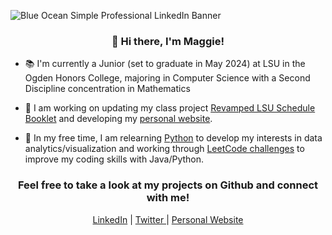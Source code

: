 ![Blue Ocean Simple Professional LinkedIn Banner](https://user-images.githubusercontent.com/81037163/178507560-fe8d4b08-ae99-4dfc-8c83-f31294736ff7.png)

### <div align="center">👋 Hi there, I'm Maggie!</div>

- 📚 I'm currently a Junior (set to graduate in May 2024) at LSU in the Ogden Honors College, majoring in Computer Science with a Second Discipline concentration in Mathematics

- 🔭 I am working on updating my class project [Revamped LSU Schedule Booklet](https://github.com/maggiestewart/LSUScheduleBookletProject) and developing my [personal website](https://www.maggiestewart225.com).

- 🌱 In my free time, I am relearning [Python](https://github.com/maggiestewart/PythonPractice) to develop my interests in data analytics/visualization and working through [LeetCode challenges](https://github.com/maggiestewart/LeetCodePractice) to improve my coding skills with Java/Python.

### <div align="center">Feel free to take a look at my projects on Github and connect with me!</div>

<p align="center"> <a href="https://www.linkedin.com/in/maggiestewart225/">LinkedIn</a> | 
<a href="https://twitter.com/MaggieS225"> Twitter </a> | 
<a href="https://maggiestewart225.com"> Personal Website<p>



<!--
**maggiestewart/maggiestewart** is a ✨ _special_ ✨ repository because its `README.md` (this file) appears on your GitHub profile.

Here are some ideas to get you started:

- 🔭 I’m currently working on ...
- 🌱 I’m currently learning ...
- 👯 I’m looking to collaborate on ...
- 🤔 I’m looking for help with ...
- 💬 Ask me about ...
- 📫 How to reach me: ...
- 😄 Pronouns: ...
- ⚡ Fun fact: ...
-->
